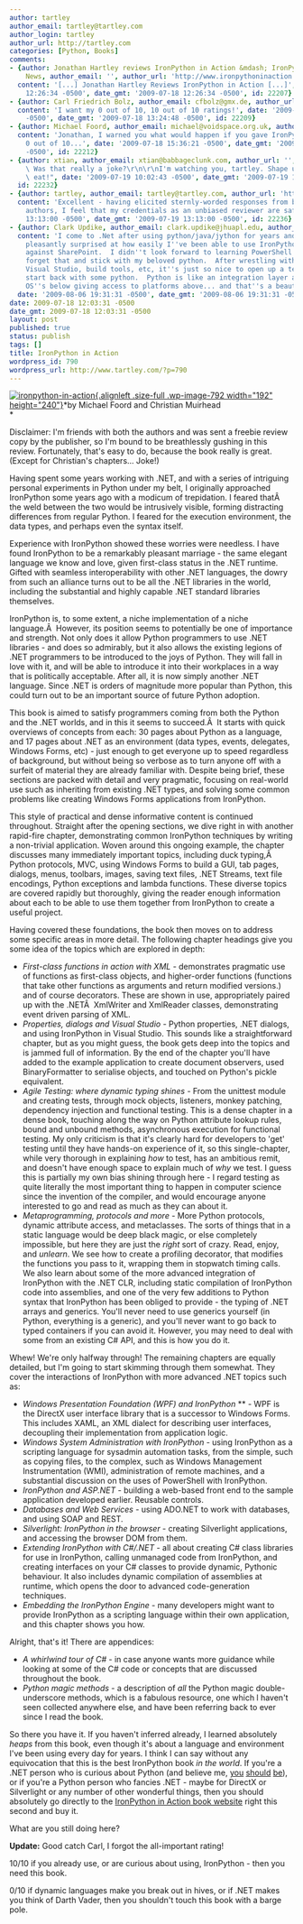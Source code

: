 ```yaml
---
author: tartley
author_email: tartley@tartley.com
author_login: tartley
author_url: http://tartley.com
categories: [Python, Books]
comments:
- {author: Jonathan Hartley reviews IronPython in Action &mdash; IronPython in Action
    News, author_email: '', author_url: 'http://www.ironpythoninaction.com/news/2009/7/18/jonathan-hartley-reviews-ironpython-in-action',
  content: '[...] Jonathan Hartley Reviews IronPython in Action [...]', date: '2009-07-18
    12:26:34 -0500', date_gmt: '2009-07-18 12:26:34 -0500', id: 22207}
- {author: Carl Friedrich Bolz, author_email: cfbolz@gmx.de, author_url: 'http://codespeak.net/~cfbolz/',
  content: 'I want my 0 out of 10, 10 out of 10 ratings!', date: '2009-07-18 13:24:48
    -0500', date_gmt: '2009-07-18 13:24:48 -0500', id: 22209}
- {author: Michael Foord, author_email: michael@voidspace.org.uk, author_url: 'http://www.ironpythoninaction.com/',
  content: 'Jonathan, I warned you what would happen if you gave IronPython in Action
    0 out of 10...', date: '2009-07-18 15:36:21 -0500', date_gmt: '2009-07-18 15:36:21
    -0500', id: 22212}
- {author: xtian, author_email: xtian@babbageclunk.com, author_url: '', content: "Hey!\
    \ Was that really a joke?\r\n\r\nI'm watching you, tartley. Shape up, or you don't\
    \ eat!", date: '2009-07-19 10:02:43 -0500', date_gmt: '2009-07-19 10:02:43 -0500',
  id: 22232}
- {author: tartley, author_email: tartley@tartley.com, author_url: 'http://tartley.com',
  content: 'Excellent - having elicited sternly-worded responses from both of the
    authors, I feel that my credentials as an unbiased reviewer are safe.', date: '2009-07-19
    13:13:00 -0500', date_gmt: '2009-07-19 13:13:00 -0500', id: 22236}
- {author: Clark Updike, author_email: clark.updike@jhuapl.edu, author_url: 'http://clarkupdike.blogspot.com',
  content: 'I come to .Net after using python/java/jython for years and I have been
    pleasantly surprised at how easily I''ve been able to use IronPython to script
    against SharePoint.  I didn''t look forward to learning PowerShell and now I can
    forget that and stick with my beloved python.  After wrestling with C#, Asp.Net,
    Visual Studio, build tools, etc, it''s just so nice to open up a text editor an
    start back with some python.  Python is like an integration layer abstracting
    OS''s below giving access to platforms above... and that''s a beautiful thing.',
  date: '2009-08-06 19:31:31 -0500', date_gmt: '2009-08-06 19:31:31 -0500', id: 22549}
date: 2009-07-18 12:03:31 -0500
date_gmt: 2009-07-18 12:03:31 -0500
layout: post
published: true
status: publish
tags: []
title: IronPython in Action
wordpress_id: 790
wordpress_url: http://www.tartley.com/?p=790
---
```


[![ironpython-in-action](http://www.tartley.com/wp-content/uploads/2009/07/ironpython-in-action.jpg "ironpython-in-action"){.alignleft
.size-full .wp-image-792 width="192"
height="240"}](http://www.amazon.co.uk/IronPython-Action-Michael-Foord/dp/1933988339)*by
Michael Foord and Christian Muirhead\
*

Disclaimer: I'm friends with both the authors and was sent a freebie
review copy by the publisher, so I'm bound to be breathlessly gushing in
this review. Fortunately, that's easy to do, because the book really is
great. (Except for Christian's chapters... Joke!)

Having spent some years working with .NET, and with a series of
intriguing personal experiments in Python under my belt, I originally
approached IronPython some years ago with a modicum of trepidation. I
feared thatÂ  the weld between the two would be intrusively visible,
forming distracting differences from regular Python. I feared for the
execution environment, the data types, and perhaps even the syntax
itself.

Experience with IronPython showed these worries were needless. I have
found IronPython to be a remarkably pleasant marriage - the same elegant
language we know and love, given first-class status in the .NET runtime.
Gifted with seamless interoperability with other .NET languages, the
dowry from such an alliance turns out to be all the .NET libraries in
the world, including the substantial and highly capable .NET standard
libraries themselves.

IronPython is, to some extent, a niche implementation of a niche
language.Â  However, its position seems to potentially be one of
importance and strength. Not only does it allow Python programmers to
use .NET libraries - and does so admirably, but it also allows the
existing legions of .NET programmers to be introduced to the joys of
Python. They will fall in love with it, and will be able to introduce it
into their workplaces in a way that is politically acceptable. After
all, it is now simply another .NET language. Since .NET is orders of
magnitude more popular than Python, this could turn out to be an
important source of future Python adoption.

This book is aimed to satisfy programmers coming from both the Python
and the .NET worlds, and in this it seems to succeed.Â  It starts with
quick overviews of concepts from each: 30 pages about Python as a
language, and 17 pages about .NET as an environment (data types, events,
delegates, Windows Forms, etc) - just enough to get everyone up to speed
regardless of background, but without being so verbose as to turn anyone
off with a surfeit of material they are already familiar with. Despite
being brief, these sections are packed with detail and very pragmatic,
focusing on real-world use such as inheriting from existing .NET types,
and solving some common problems like creating Windows Forms
applications from IronPython.

This style of practical and dense informative content is continued
throughout. Straight after the opening sections, we dive right in with
another rapid-fire chapter, demonstrating common IronPython techniques
by writing a non-trivial application. Woven around this ongoing example,
the chapter discusses many immediately important topics, including duck
typing,Â  Python protocols, MVC, using Windows Forms to build a GUI, tab
pages, dialogs, menus, toolbars, images, saving text files, .NET
Streams, text file encodings, Python exceptions and lambda functions.
These diverse topics are covered rapidly but thoroughly, giving the
reader enough information about each to be able to use them together
from IronPython to create a useful project.

Having covered these foundations, the book then moves on to address some
specific areas in more detail. The following chapter headings give you
some idea of the topics which are explored in depth:

-   *First-class functions in action with XML* - demonstrates pragmatic
    use of functions as first-class objects, and higher-order functions
    (functions that take other functions as arguments and return
    modified versions.) and of course decorators. These are shown in
    use, appropriately paired up with the .NETÂ  XmlWriter and XmlReader
    classes, demonstrating event driven parsing of XML.
-   *Properties, dialogs and Visual Studio* - Python properties, .NET
    dialogs, and using IronPython in Visual Studio. This sounds like a
    straightforward chapter, but as you might guess, the book gets deep
    into the topics and is jammed full of information. By the end of the
    chapter you'll have added to the example application to create
    document observers, used BinaryFormatter to serialise objects, and
    touched on Python's pickle equivalent.
-   *Agile Testing: where dynamic typing shines* - From the unittest
    module and creating tests, through mock objects, listeners, monkey
    patching, dependency injection and functional testing. This is a
    dense chapter in a dense book, touching along the way on Python
    attribute lookup rules, bound and unbound methods, asynchronous
    execution for functional testing. My only criticism is that it's
    clearly hard for developers to 'get' testing until they have
    hands-on experience of it, so this single-chapter, while very
    thorough in explaining *how* to test, has an ambitious remit, and
    doesn't have enough space to explain much of *why* we test. I guess
    this is partially my own bias shining through here - I regard
    testing as quite literally the most important thing to happen in
    computer science since the invention of the compiler, and would
    encourage anyone interested to go and read as much as they can about
    it.
-   *Metaprogramming, protocols and more* - More Python protocols,
    dynamic attribute access, and metaclasses. The sorts of things that
    in a static language would be deep black magic, or else completely
    impossible, but here they are just the *right* sort of crazy. Read,
    enjoy, and *unlearn*. We see how to create a profiling decorator,
    that modifies the functions you pass to it, wrapping them in
    stopwatch timing calls. We also learn about some of the more
    advanced integration of IronPython with the .NET CLR, including
    static compilation of IronPython code into assemblies, and one of
    the very few additions to Python syntax that IronPython has been
    obliged to provide - the typing of .NET arrays and generics. You'll
    never need to use generics yourself (in Python, everything is a
    generic), and you'll never want to go back to typed containers if
    you can avoid it. However, you may need to deal with some from an
    existing C\# API, and this is how you do it.

Whew! We're only halfway through! The remaining chapters are equally
detailed, but I'm going to start skimming through them somewhat. They
cover the interactions of IronPython with more advanced .NET topics such
as:

-   *Windows Presentation Foundation (WPF) and IronPython* ** - WPF is
    the DirectX user interface library that is a successor to Windows
    Forms. This includes XAML, an XML dialect for describing user
    interfaces, decoupling their implementation from application logic.
-   *Windows System Administration with IronPython* - using IronPython
    as a scripting language for sysadmin automation tasks, from the
    simple, such as copying files, to the complex, such as Windows
    Management Instrumentation (WMI), administration of remote machines,
    and a substantial discussion on the uses of PowerShell with
    IronPython.
-   *IronPython and* *ASP.NET* - building a web-based front end to the
    sample application developed earlier. Reusable controls.
-   *Databases and Web Services* - using ADO.NET to work with databases,
    and using SOAP and REST.
-   *Silverlight: IronPython in the browser* - creating Silverlight
    applications, and accessing the browser DOM from them.
-   *Extending IronPython with C\#/.NET* - all about creating C\# class
    libraries for use in IronPython, calling unmanaged code from
    IronPython, and creating interfaces on your C\# classes to provide
    dynamic, Pythonic behaviour. It also includes dynamic compilation of
    assemblies at runtime, which opens the door to advanced
    code-generation techniques.
-   *Embedding the IronPython Engine* - many developers might want to
    provide IronPython as a scripting language within their own
    application, and this chapter shows you how.

Alright, that's it! There are appendices:

-   *A whirlwind tour of C\#* - in case anyone wants more guidance while
    looking at some of the C\# code or concepts that are discussed
    throughout the book.
-   *Python magic methods* - a description of *all* the Python magic
    double-underscore methods, which is a fabulous resource, one which l
    haven't seen collected anywhere else, and have been referring back
    to ever since I read the book.

So there you have it. If you haven't inferred already, I learned
absolutely *heaps* from this book, even though it's about a language and
environment I've been using every day for years. I think I can say
without any equivocation that this is the best IronPython book *in the
world*. If you're a .NET person who is curious about Python (and believe
me, [you](http://xkcd.com/353/)
[should](http://www.paulgraham.com/avg.html)
[be](http://www.python.org/about/success/esr/)), or if you're a Python
person who fancies .NET - maybe for DirectX or Silverlight or any number
of other wonderful things, then you should absolutely go directly to the
[IronPython in Action book website](http://www.ironpythoninaction.com/)
right this second and buy it.

What are you still doing here?

**Update:** Good catch Carl, I forgot the all-important rating!

10/10 if you already use, or are curious about using, IronPython - then
you need this book.

0/10 if dynamic languages make you break out in hives, or if .NET makes
you think of Darth Vader, then you shouldn't touch this book with a
barge pole.
